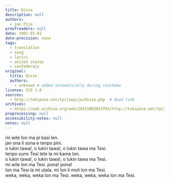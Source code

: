```yaml
---
title: Dixie
description: null
authors:
  - jan Pije
proofreaders: null
date: 2001-01-01
date-precision: none
tags:
  - translation
  - song
  - lyrics
  - united states
  - confederacy
original:
  title: Dixie
  authors:
    - unknown # added automatically during reschema
license: CC0 1.0
sources:
  - http://tokipona.net/tp/janpije/dixie.php  # dead link
archives:
  - https://web.archive.org/web/20151003033703/http://tokipona.net/tp/janpije/dixie.php
preprocessing: null
accessibility-notes: null
notes: null
---
```


<!--
### English

I wish I was in the land of cotton.  
Old times there are not forgotten.  
Look away!, look away!, look away Dixie land.  
In Dixie land where I was born, early on one frosty mornin'  
Look away!, look away!, look away Dixie land.  
And I wish I was in Dixie! Hooray! Hooray!  
In Dixie land I'll take my stand to live and die in Dixie.  
Away, away, away down south in Dixie. Away, away, away down south in Dixie!
-->

<!-- ### Toki Pona -->
mi wile lon ma pi kasi len.  \
jan ona li sona e tenpo pini.  \
o lukin tawa!, o lukin tawa!, o lukin tawa ma Tesi.  \
tenpo suno Tesi lete la mi kama lon.  \
o lukin tawa!, o lukin tawa!, o lukin tawa ma Tesi.  \
mi wile lon ma Tesi. pona! pona!  \
lon ma Tesi la mi utala. mi lon li moli lon ma Tesi.  \
weka, weka, weka lon ma Tesi. weka, weka, weka lon ma Tesi. 

<!--
### Retro-Translation Back to English

I want to be in the land of clothe-plant.  
Its people understand past times.  
Look toward!, look toward!, look toward Dixie.  
On a cold Dixie day, I came to exist.  
Look toward!, look toward!, look toward Dixie.  
I want to be in Dixie. Yay! Yay!  
In Dixie I fight. I live and die in Dixie.  
Away, away, away in Dixie. Away, away, away in Dixie.
-->
